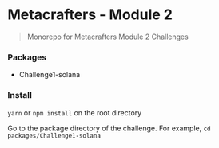 # Metacrafters - Module 2

> Monorepo for Metacrafters Module 2 Challenges

### Packages
- Challenge1-solana
### Install
`yarn` or `npm install` on the root directory

Go to the package directory of the challenge. For example,
`cd packages/Challenge1-solana`